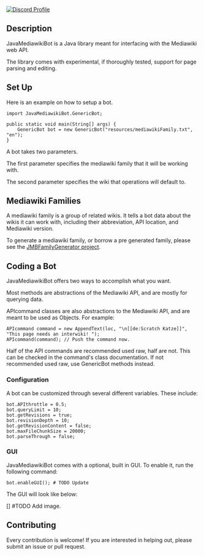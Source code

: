 [![Discord Profile](https://img.shields.io/badge/Discord-7289DA?style=for-the-badge&logo=discord&logoColor=white)](https://www.discordapp.com/users/244908008155512832)

## Description

JavaMediawikiBot is a Java library meant for interfacing with the Mediawiki web API.

The library comes with experimental, if thoroughly tested, support for page parsing and editing.

## Set Up

Here is an example on how to setup a bot.

```
import JavaMediawikiBot.GenericBot;

public static void main(String[] args) {
	GenericBot bot = new GenericBot("resources/mediawikiFamily.txt", "en");
}
```

A bot takes two parameters.

The first parameter specifies the mediawiki family that it will be working with.

The second parameter specifies the wiki that operations will default to.

## Mediawiki Families

A mediawiki family is a group of related wikis. It tells a bot data about the wikis it can work with, including their abbreviation, API location, and Mediawiki version.


To generate a mediawiki family, or borrow a pre generated family, please see the [JMBFamilyGenerator project](https://github.com/Choco31415/JMBFamilyGenerator).

## Coding a Bot

JavaMediawikiBot offers two ways to accomplish what you want.

Most methods are abstractions of the Mediawiki API, and are mostly for querying data.

APIcommand classes are also abstractions to the Mediawiki API, and are meant to be used as
Objects. For example:

```
APIcommand command = new AppendText(loc, "\n[[de:Scratch Katze]]", "This page needs an interwiki! ");
APIcommand(command); // Push the command now.
```

Half of the API commands are recommended used raw, half are not. This can be checked in the command's class documentation. If not recommended used raw, use GenericBot methods instead.

### Configuration

A bot can be customized through several different variables. These include:

```
bot.APIthrottle = 0.5;
bot.queryLimit = 10;
bot.getRevisions = true;
bot.revisionDepth = 10;
bot.getRevisionContent = false;
bot.maxFileChunkSize = 20000;
bot.parseThrough = false;
```

### GUI

JavaMediawikiBot comes with a optional, built in GUI. To enable it, run the following command:

```
bot.enableGUI(); # TODO Update
```

The GUI will look like below:

[] #TODO Add image.

## Contributing

Every contribution is welcome! If you are interested in helping out, please submit an issue or pull request.